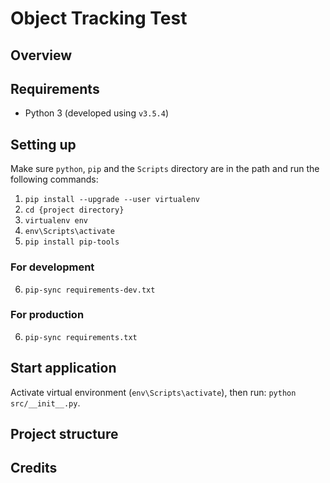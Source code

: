 # Object Tracking Test

## Overview

## Requirements

- Python 3 (developed using `v3.5.4`)

## Setting up

Make sure `python`, `pip` and the `Scripts` directory are in the path and run the following commands:

  1. `pip install --upgrade --user virtualenv`
  2. `cd {project directory}`
  3. `virtualenv env`
  4. `env\Scripts\activate`
  5. `pip install pip-tools`

### For development

  6. `pip-sync requirements-dev.txt`

### For production

  6. `pip-sync requirements.txt`

## Start application

Activate virtual environment (`env\Scripts\activate`), then run: `python src/__init__.py`.

## Project structure

## Credits
